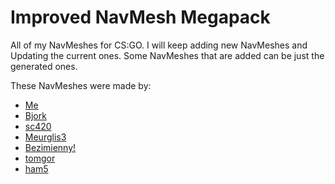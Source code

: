 # Improved NavMesh Megapack
All of my NavMeshes for CS:GO. I will keep adding new NavMeshes and Updating the current ones.
Some NavMeshes that are added can be just the generated ones.

These NavMeshes were made by:

- [Me](https://steamcommunity.com/id/manico001/)
- [Bjork](https://gamebanana.com/members/1727589)
- [sc420](https://gamebanana.com/members/1011796)
- [Meurglis3](https://gamebanana.com/members/1369773)
- [Bezimienny!](https://gamebanana.com/members/1398309)
- [tomgor](https://steamcommunity.com/profiles/76561198010844600)
- [ham5](https://steamcommunity.com/id/ham5)
